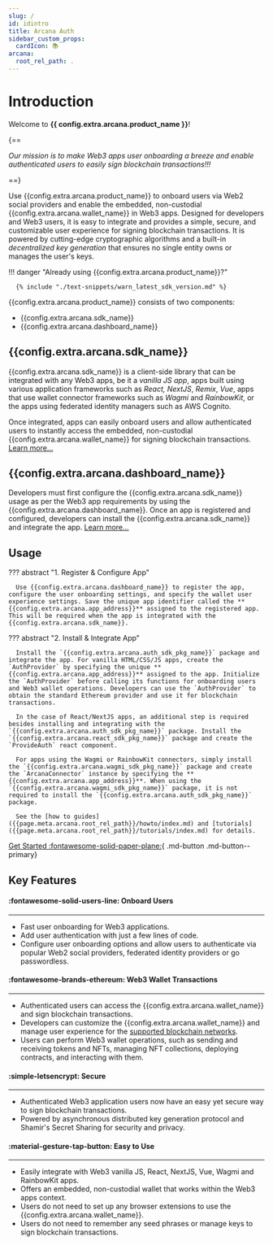 ```yaml
---
slug: /
id: idintro
title: Arcana Auth
sidebar_custom_props:
  cardIcon: 📚
arcana:
  root_rel_path: .
---
```


# Introduction

Welcome to **{{ config.extra.arcana.product_name }}**! 

{==

*Our mission is to make Web3 apps user onboarding a breeze and enable authenticated users to easily sign blockchain transactions!!!*

==}

Use {{config.extra.arcana.product_name}} to onboard users via Web2 social providers and enable the embedded, non-custodial {{config.extra.arcana.wallet_name}} in Web3 apps. Designed for developers and Web3 users, it is easy to integrate and provides a simple, secure, and customizable user experience for signing blockchain transactions. It is powered by cutting-edge cryptographic algorithms and a built-in _decentralized key generation_ that ensures no single entity owns or manages the user's keys. 

!!! danger "Already using {{config.extra.arcana.product_name}}?"

      {% include "./text-snippets/warn_latest_sdk_version.md" %}
  
 {{config.extra.arcana.product_name}} consists of two components: 

* {{config.extra.arcana.sdk_name}}
* {{config.extra.arcana.dashboard_name}}

## {{config.extra.arcana.sdk_name}}

{{config.extra.arcana.sdk_name}} is a client-side library that can be integrated with any Web3 apps, be it a _vanilla JS app_, apps built using various application frameworks such as _React, NextJS_, _Remix_, _Vue_, apps that use wallet connector frameworks such as _Wagmi_ and _RainbowKit_, or the apps using federated identity managers such as AWS Cognito. 

Once integrated, apps can easily onboard users and allow authenticated users to instantly access the embedded, non-custodial {{config.extra.arcana.wallet_name}} for signing blockchain transactions. [Learn more...]({{page.meta.arcana.root_rel_path}}/concepts/authsdk.md)

## {{config.extra.arcana.dashboard_name}}

Developers must first configure the {{config.extra.arcana.sdk_name}} usage as per the Web3 app requirements by using the {{config.extra.arcana.dashboard_name}}. Once an app is registered and configured, developers can install the {{config.extra.arcana.sdk_name}} and integrate the app. [Learn more...]({{page.meta.arcana.root_rel_path}}/concepts/dashboard.md)

## Usage

??? abstract "1. Register & Configure App"

      Use {{config.extra.arcana.dashboard_name}} to register the app, configure the user onboarding settings, and specify the wallet user experience settings. Save the unique app identifier called the **{{config.extra.arcana.app_address}}** assigned to the registered app. This will be required when the app is integrated with the {{config.extra.arcana.sdk_name}}.

??? abstract "2. Install & Integrate App"

      Install the `{{config.extra.arcana.auth_sdk_pkg_name}}` package and integrate the app. For vanilla HTML/CSS/JS apps, create the `AuthProvider` by specifying the unique **{{config.extra.arcana.app_address}}** assigned to the app. Initialize the `AuthProvider` before calling its functions for onboarding users and Web3 wallet operations. Developers can use the `AuthProvider` to obtain the standard Ethereum provider and use it for blockchain transactions. 
      
      In the case of React/NextJS apps, an additional step is required besides installing and integrating with the `{{config.extra.arcana.auth_sdk_pkg_name}}` package. Install the `{{config.extra.arcana.react_sdk_pkg_name}}` package and create the `ProvideAuth` react component. 
      
      For apps using the Wagmi or RainbowKit connectors, simply install the `{{config.extra.arcana.wagmi_sdk_pkg_name}}` package and create the `ArcanaConnector` instance by specifying the **{{config.extra.arcana.app_address}}**. When using the `{{config.extra.arcana.wagmi_sdk_pkg_name}}` package, it is not required to install the `{{config.extra.arcana.auth_sdk_pkg_name}}` package.
        
      See the [how to guides]({{page.meta.arcana.root_rel_path}}/howto/index.md) and [tutorials]({{page.meta.arcana.root_rel_path}}/tutorials/index.md) for details.

[Get Started :fontawesome-solid-paper-plane:]({{page.meta.arcana.root_rel_path}}/walletsdk/wallet_qs.md){ .md-button .md-button--primary}

## Key Features

<div class="grid card_container" markdown>
  <div class="cards" markdown>
  <div class="card" markdown><h4><b>:fontawesome-solid-users-line: Onboard Users</b></h4><hr><p ><ul><li>Fast user onboarding for Web3 applications.</li><li>Add user authentication with just a few lines of code.</li><li>Configure user onboarding options and allow users to authenticate via popular Web2 social providers, federated identity providers or go passwordless.</li></ul></p></div>
  <div class="card" markdown><h4><b>:fontawesome-brands-ethereum: Web3 Wallet Transactions</b></h4><hr><p><ul><li>Authenticated users can access the {{config.extra.arcana.wallet_name}}  and sign blockchain transactions.</li><li>Developers can customize the {{config.extra.arcana.wallet_name}}  and manage user experience for the <a href="{{page.meta.arcana.root_rel_path}}/state_of_the_ntwk.html#supported-blockchains">supported blockchain networks</a>.</li><li>Users can perform Web3 wallet operations, such as sending and receiving tokens and NFTs, managing NFT collections, deploying contracts, and interacting with them.</li></ul></p></div>
  <div class="card" markdown><h4><b>:simple-letsencrypt: Secure</b></h4><hr><p><ul><li>Authenticated Web3 application users now have an easy yet secure way to sign blockchain transactions.</li><li>Powered by asynchronous distributed key generation protocol and Shamir's Secret Sharing for security and privacy.</li></ul></p></div>
  <div class="card" markdown><h4><b>:material-gesture-tap-button: Easy to Use</b></h4><hr><p><ul><li>Easily integrate with Web3 vanilla JS, React, NextJS, Vue, Wagmi and RainbowKit apps.</li><li>Offers an embedded, non-custodial wallet that works within the Web3 apps context.</li><li>Users do not need to set up any browser extensions to use the {{config.extra.arcana.wallet_name}}.<li>Users do not need to remember any seed phrases or manage keys to sign blockchain transactions.</li></ul></p></div>
  </div>
</div>

<!--- 
[Let's begin! ++enter++](./walletsdk/wallet_qs.md){ .md-button .md-button--primary}



Git: {{ git.short_commit}}

--->
